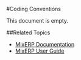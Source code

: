 #Coding Conventions

This document is empty.

##Related Topics
* [MixERP Documentation](../index.md)
* [MixERP User Guide](../user-guide/index.md)
